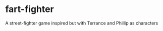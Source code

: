 fart-fighter
============

A street-fighter game inspired but with Terrance and Phillip as characters
